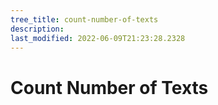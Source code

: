 ```yaml
---
tree_title: count-number-of-texts
description: 
last_modified: 2022-06-09T21:23:28.2328
---
```


# Count Number of Texts
